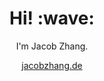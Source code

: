 <h1 align='center'> Hi! :wave:</h1>
<p align='center'>
I'm Jacob Zhang.
</p>
<p align='center'><a href="https://www.jacobzhang.de/">jacobzhang.de</a></p>
